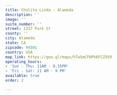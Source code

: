 ```yaml
---
title: Cholita Linda - Alameda
description: ''
image: ''
suite_number: ''
street: 1337 Park St
county: ''
city: Alameda
state: CA
zipcode: 94501
country: USA
map_link: https://goo.gl/maps/hTwSmCFHPk6FCZXV9
operating_hours:
- 'Sun - Thu: 11AM - 8.15PM'
- 'Fri - Sat: 11 AM - 9 PM'
available: true
order: 2

---
```


